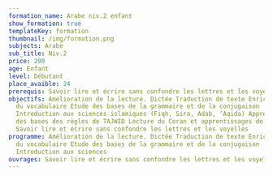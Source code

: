 ```yaml
---
formation_name: Arabe niv.2 enfant
show_formation: true
templateKey: formation
thumbnail: /img/formation.png
subjects: Arabe
sub_title: Niv.2
price: 200
age: Enfant
level: Débutant
place_avaible: 24
prerequis: Savoir lire et écrire sans confondre les lettres et les voyelles
objectifs: Amélioration de la lecture. Dictée Traduction de texte Enrichissement
  du vocabulaire Etude des bases de la grammaire et de la conjugaison
  Introduction aux sciences islamiques (Fiqh, Sira, Adab, ‘Aqida) Apprentissage
  des bases des règles de TAJWID Lecture du Coran et apprentissages de sourates
  Savoir lire et écrire sans confondre les lettres et les voyelles
programme: Amélioration de la lecture. Dictée Traduction de texte Enrichissement
  du vocabulaire Etude des bases de la grammaire et de la conjugaison
  Introduction aux sciences
ouvrages: Savoir lire et écrire sans confondre les lettres et les voyelles
---
```

